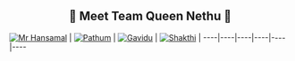 <h2 align="center">🔰 Meet Team Queen Nethu 🔰
</h2>

[![Mr Hansamal](https://github.com/mrhansamala.png)](https://github.com/mrhansamala)  | 
[![Pathum](https://github.com/pathum4563.png)](https://github.com/pathum4563) | 
[![Gavidu](https://github.com/Rukshan208.png)](https://github.com/Rukshan208) | 
[![Shakthi](https://github.com/.png)](https://github.com/) | 
----|----|----|----|----|----
